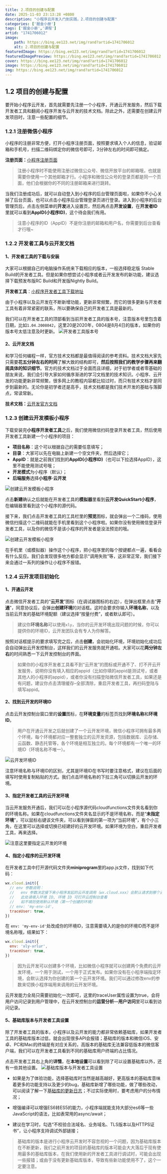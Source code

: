 ```yaml
---
title: 2.项目的创建与配置
date: 2025-11-03 23:13:28 +0800
description: "小程序云开发入门到实践，2.项目的创建与配置"
categories: ['掘金小册']
tags: ['掘金小册','课程']
artid: "1741706012"
image:
    path: https://bing.ee123.net/img/rand?artid=1741706012
    alt: 2.项目的创建与配置
featuredImage: https://bing.ee123.net/img/rand?artid=1741706012
featuredImagePreview: https://bing.ee123.net/img/rand?artid=1741706012
cover: https://bing.ee123.net/img/rand?artid=1741706012
image: https://bing.ee123.net/img/rand?artid=1741706012
img: https://bing.ee123.net/img/rand?artid=1741706012
---
```


## 1.2 项目的创建与配置
要开始小程序云开发，首先就需要先注册一个小程序，开通云开发服务，然后下载开发者工具和翻阅小程序开发与云开发的技术文档。除此之外，还需要在创建云开发项目时，注意一些配置的细节。

### 1.2.1 注册微信小程序
小程序的注册非常方便，打开小程序注册页面，按照要求填入个人的信息，验证邮箱和手机号，扫描二维码绑定你的微信号即可，3分钟左右的时间即可搞定。

**注册页面：**[小程序注册页面](https://mp.weixin.qq.com/wxopen/waregister?action=step1)

> 注册小程序时不能使用注册过微信公众号、微信开放平台的邮箱哦，也就是需要你使用一个其他邮箱才行。小程序和微信公众号的登录页都是同一个页面，他们会根据你的不同的注册邮箱来进行跳转。

当我们注册成功后，就可以自动登入到小程序的后台管理页面啦，如果你不小心关掉了后台页面，也可以点击小程序后台管理登录页进行登录。进入到小程序的后台管理页后，点击左侧菜单的**开发**进入设置页，然后再点击**开发设置**，在**开发者ID**里就可以看到**AppID(小程序ID)**，这个待会我们有用。

> 注意小程序的ID（AppID）不是你注册的邮箱和用户名，你需要到后台查看才行哦~

### 1.2.2 开发者工具与云开发文档
#### 1、开发者工具的下载与安装
大家可以根据自己的电脑操作系统来下载相应的版本，一般选择稳定版 Stable Build的开发者工具。但是如果你想尝试小程序或者云开发发布的新功能，建议选择下载预发布版RC Build和开发版Nightly Build。

**开发者工具**：[小程序开发者工具下载地址](https://developers.weixin.qq.com/miniprogram/dev/devtools/download.html)

由于小程序以及云开发在不断新增功能，更新非常频繁，而它的很多更新与开发者工具有着非常紧密的联系，所以要确保自己的开发者工具是最新的。

我们可以在开发者工具的顶部看到当前开发者工具的版本号，注意版本号里包含着日期，比如`1.04.2008042`，这里20是2020年，0804是8月4日的版本，如果你的版本号太低注意及时更新。
![开发者工具版本号](https://p3-juejin.byteimg.com/tos-cn-i-k3u1fbpfcp/8fe94fed32ae4a748a8d118ec17cf762~tplv-k3u1fbpfcp-zoom-1.image)

#### 2、云开发文档
和学习任何编程一样，官方技术文档都是最值得阅读的参考资料。技术文档大家先只需要**花五分钟左右的时间**了解大致的结构即可，**然后按照我们的教学步骤再来翻阅具体的知识细节**。官方的技术文档过于全面而且详细，对于初学者或者零基础的朋友来说，我们会引导大家如何循序渐进的学习文档里的技术知识。小程序、云开发的功能更新非常频繁，很多网上的教程内容都比较过时，而只有技术文档才是同步到最新的。无论你是初学者还是高手，技术文档都是我们技术开发的基础与落脚点，常读常新。

**技术文档：**[云开发官方文档](https://developers.weixin.qq.com/miniprogram/dev/wxcloud/basis/getting-started.html)

### 1.2.3 创建云开发模板小程序

下载安装完**小程序开发者工具**之后，我们使用微信扫码登录开发者工具，然后使用开发者工具新建一个小程序的项目：

-   **项目名称**：这个可以根据自己的需要任意填写；
-   **目录**：大家可以先在电脑上新建一个空文件夹，然后选择它；
-   **AppID**：就是之前我们找到的**AppID(小程序ID)**（也可以下拉选择AppID），这里不能使用测试号哦；
-   **开发模式**为小程序（默认）；
-   **后端服务**选择**小程序·云开发**

![创建云开发模板小程序](https://p3-juejin.byteimg.com/tos-cn-i-k3u1fbpfcp/1540a63736ea48b5bd759680bea6cd9d~tplv-k3u1fbpfcp-zoom-1.image)

点击**新建**确认之后就能在开发者工具的**模拟器**里看到**云开发QuickStart小程序**，在编辑器里看到这个小程序的源代码。

接下来，我们点击开发者工具的工具栏里的**预览**图标，就会弹出一个二维码，使用微信扫描这个二维码就能在手机里看到这个小程序啦。如果你没有使用微信登录开发者工具，以及你的微信不是该小程序的开发者是没法预览的哦。

![创建云开发模板小程序](https://p3-juejin.byteimg.com/tos-cn-i-k3u1fbpfcp/0bef5d7f16d343149271ca700a52914e~tplv-k3u1fbpfcp-zoom-1.image)

在手机里（或模拟器）操作这个小程序，把小程序里的每个按键都点一遍，看看会有什么反应。我们会发现很多地方都会显示“调用失败”等，这非常正常，我们接下来会通过一系列的操作让小程序不报错。

### 1.2.4 云开发项目初始化
#### 1、开通云开发
点击微信开发者工具的“**云开发**”图标（在调试器图标的右边），在弹出框里点击“**开通**”，同意协议后，会弹出**创建环境**的对话框。这时会要求你输入**环境名称**，以及当前云开发的基础环境配额（建议选择“按量付费”，或者默认即可）。

> 建议你**环境名称**可以使用`xly`，当你的云开发环境出现问题的时候，你可以提供你的环境ID，云开发团队会有专人为你解答。

按照对话框提示的要求填写完之后，点击**创建**，会初始化环境，环境初始化成功后会自动弹出云开发控制台，这样我们的云开发服务就开通啦。大家可以花**两分钟左右**的时间熟悉一下云开发控制台的界面。

> 如果你的小程序开发者工具看不到“云开发”的图标或开通不了、打不开云开发服务，说明你没有填入相应的appid（比如你填的appid是测试号，或者其他人的小程序的appid），或者你没有扫描登陆微信开发者工具，如果还是有问题，建议你点击清理缓存–全部清除，重启开发者工具，再扫码登陆与填写appid。

#### 2、找到云开发的环境ID

点击云开发控制台窗口里的**设置**图标，在**环境变量**的标签页找到**环境名称**和**环境ID**。
>用户在开通云开发之后就创建了一个云开发环境，微信小程序可拥有最多两个环境，每个环境都对应一整套独立的云开发资源，包括数据库、云存储、云函数、静态托管等，各个环境是相互独立的。每个环境都有一个唯一的环境ID（环境名称不唯一）。

![云开发环境ID](https://p3-juejin.byteimg.com/tos-cn-i-k3u1fbpfcp/9eec399585564598889a8c9fc7130a2e~tplv-k3u1fbpfcp-zoom-1.image)

注意环境名称与环境ID的区别，尤其是环境ID在书写时要注意格式，建议在后面的填写时使用复制粘贴的方式。我们点击环境名称的下拉三角可以切换云开发的环境。

#### 3、指定开发者工具的云开发环境

当云开发服务开通后，我们可以在小程序源代码cloudfunctions文件夹名看到你的环境名称。如果在cloudfunctions文件夹名显示的不是环境名称，而是“**未指定环境**”，可以鼠标右键该文件夹，可以看到弹窗的第一项为“当前环境”，有个小三角，在这里可以选择或切换已经建好的云开发环境。如果环境为空白，重启开发者工具，再来选择。

![注意这里要指定云开发的环境](https://p3-juejin.byteimg.com/tos-cn-i-k3u1fbpfcp/4c0133f369d745dbabe51322315020fe~tplv-k3u1fbpfcp-zoom-1.image)


#### 4、指定小程序的云开发环境
在开发者工具中打开源代码文件夹**miniprogram**里的app.js文件，找到如下代码：

```javascript
wx.cloud.init({
  // env 参数说明：
  //   env 参数决定接下来小程序发起的云开发调用（wx.cloud.xxx）会默认请求到哪个云环境的资源
  //   此处请填入环境 ID, 环境 ID 可打开云控制台查看
  //   如不填则使用默认环境（第一个创建的环境）
  // env: 'my-env-id',
  traceUser: true,
})
```
在 `env: 'my-env-id'`处改成你的环境ID，注意需要填入的是你的环境ID而不是环境名称哦，结果如下：
```javascript
wx.cloud.init({
  env: 'xly-xrlur',
  traceUser: true,
})
```
>因为云开发可以创建多个环境，比如微信小程序就可以创建两个免费的云开发环境，一个用于测试，一个用于正式发布。如果你没有在小程序端指定环境，会默认选择为你创建的第一个云开发环境。我们可以通过修改env的参数来切换小程序端用来调用的云开发环境。

云开发能力全局只需要初始化一次即可，这里的traceUser属性设置为true，会将用户访问记录到用户管理中，在云开发控制台的**运营分析**—**用户访问**里可以看到访问记录。

#### 5、基础库版本与开发者工具设置
除了开发者工具的版本，小程序以及云开发的能力都非常依赖基础库，如果开发者工具的基础库版本过低，就会出现很多API会报错；基础库的版本和微信iOS、安卓、PC和Mac的终端是有对应关系的，高版本的基础库无法兼容低版本的微信客户端，我们可以在开发者工具看到不同的基础库用户终端的占比情况。

点击开发者工具右上角的**详情**，在**本地设置**可以看到除了可以设置基础库以外，还有一些其他设置。
![基础库版本与开发者工具设置](https://p3-juejin.byteimg.com/tos-cn-i-k3u1fbpfcp/4824b0beda464ee2b15967ddb7ac97bf~tplv-k3u1fbpfcp-zoom-1.image)

- 如果是为了体验功能，选择基础库时当然是越高越好，更高版本的基础库意味着更多的功能支持以及更少的bug，基础库新增了哪些功能，做了哪些改动，可以阅读了解一下[基础库的更新日志](https://developers.weixin.qq.com/miniprogram/dev/framework/release/v2.html)；不过实际使用时，要考虑用户的分布情况；

- 增强编译可以增强ES6转ES5的能力，小程序端就能支持大部分es6等一些JavaScript的语法，比如表常用的async/await；

- 建议在学习时，勾选“不校验合法域名、业务域名、TLS版本以及HTTPS证书”，让小程序支持调试外部链接；

>基础库的版本是进行小程序云开发时不容忽视的一个问题，因为基础库版本在不断更新，我们之前开发的项目的基础库的版本可能会大大落后于现有使用最多的基础库版本，在我们使用新的开发者工具进行调试时，可能会出现一些报错；或由于没有更新基础库版本，导致有些新功能使用不了，这个一定要注意。